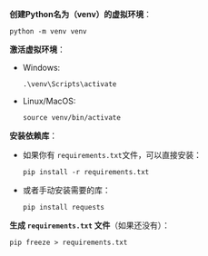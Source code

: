 **创建Python名为（venv）的虚拟环境**：

```
python -m venv venv
```

**激活虚拟环境**：

- Windows:

  ```
  .\venv\Scripts\activate
  ```

- Linux/MacOS:

  ```
  source venv/bin/activate
  ```

**安装依赖库**：

- 如果你有 `requirements.txt`文件，可以直接安装：

  ```
  pip install -r requirements.txt
  ```
  
- 或者手动安装需要的库：

  ```
  pip install requests
  ```

**生成 `requirements.txt` 文件**（如果还没有）：

```
pip freeze > requirements.txt
```
